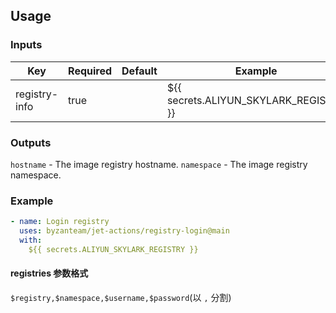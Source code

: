 ## Usage
### Inputs

| Key                 | Required| Default                    | Example                                                 |
| ------------------- | ------- | -------------------------- | ------------------------------------------------------- |
| registry-info       | true    |                            | ${{ secrets.ALIYUN_SKYLARK_REGISTRY }}                  |

### Outputs
  `hostname` - The image registry hostname.
  `namespace` - The image registry namespace.

### Example
```yaml
- name: Login registry
  uses: byzanteam/jet-actions/registry-login@main
  with:
    ${{ secrets.ALIYUN_SKYLARK_REGISTRY }}
```

#### registries 参数格式
`$registry,$namespace,$username,$password`(以 `,` 分割)
